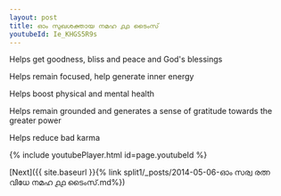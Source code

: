 ```yaml
---
layout: post
title: ഓം സുഖശക്തായ നമഹ ൧൧ ടൈംസ്
youtubeId: Ie_KHGS5R9s
---
```

 
 
Helps get goodness, bliss and peace and God's blessings
 
Helps remain focused, help generate inner energy 
 
Helps boost physical and mental health 
 
Helps remain grounded and generates a sense of gratitude towards the greater power 
 
Helps reduce bad karma
 
 
 
 


{% include youtubePlayer.html id=page.youtubeId %}
 
[Next]({{ site.baseurl }}{% link  split1/_posts/2014-05-06-ഓം സര്വ രത്ന വിധേ നമഹ ൧൧ ടൈംസ്.md%})
 
